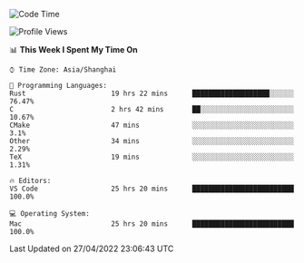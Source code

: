 <!--START_SECTION:waka-->
![Code Time](http://img.shields.io/badge/Code%20Time-1%2C277%20hrs%2011%20mins-blue)

![Profile Views](http://img.shields.io/badge/Profile%20Views-15-blue)

📊 **This Week I Spent My Time On** 

```text
⌚︎ Time Zone: Asia/Shanghai

💬 Programming Languages: 
Rust                     19 hrs 22 mins      ███████████████████░░░░░░   76.47% 
C                        2 hrs 42 mins       ██░░░░░░░░░░░░░░░░░░░░░░░   10.67% 
CMake                    47 mins             ░░░░░░░░░░░░░░░░░░░░░░░░░   3.1% 
Other                    34 mins             ░░░░░░░░░░░░░░░░░░░░░░░░░   2.29% 
TeX                      19 mins             ░░░░░░░░░░░░░░░░░░░░░░░░░   1.31%

🔥 Editors: 
VS Code                  25 hrs 20 mins      █████████████████████████   100.0%

💻 Operating System: 
Mac                      25 hrs 20 mins      █████████████████████████   100.0%

```


 Last Updated on 27/04/2022 23:06:43 UTC
<!--END_SECTION:waka-->
